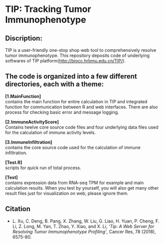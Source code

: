 # TIP: Tracking Tumor Immunophenotype  
## Discription: 
TIP is a user-friendly one-stop shop web tool to comprehensively resolve tumor immunophenotype. This repository deposits code of underlying softwares of TIP platform(http://biocc.hrbmu.edu.cn/TIP/).

## The code is organized into a few different directories, each with a theme:  
**[1.MainFunction]**  
contains the main function for entire calculation in TIP and integrated function for communication between R and web interfaces. There are also process for checking basic error and message logging.     

**[2.ImmuneActivityScore]**  
Contains twelve core source code files and four underlying data files used for the calculation of immune activity levels.  

**[3.ImmuneInfiltration]**  
contains the core source code used for the calculation of immune infiltration.  

**[Test.R]**  
scripts for quick run of total process.  

**[Test]**  
contains expression data from RNA-seq TPM for example and main calculation results. When you test by yourself, you will also get many other result files just for visualization on web, please ignore them.

## Citation  
- L. Xu, C. Deng, B. Pang, X. Zhang, W. Liu, G. Liao, H. Yuan, P. Cheng, F. Li, Z. Long, M. Yan, T. Zhao, Y. Xiao, and X. Li, *'Tip: A Web Server for Resolving Tumor Immunophenotype Profiling'*, Cancer Res, 78 (2018), 6575-80.  


